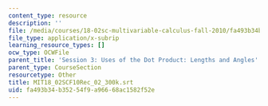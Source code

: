 ```yaml
---
content_type: resource
description: ''
file: /media/courses/18-02sc-multivariable-calculus-fall-2010/fa493b34b35254f9a96668ac1582f52e_MIT18_02SCF10Rec_02_300k.vtt
file_type: application/x-subrip
learning_resource_types: []
ocw_type: OCWFile
parent_title: 'Session 3: Uses of the Dot Product: Lengths and Angles'
parent_type: CourseSection
resourcetype: Other
title: MIT18_02SCF10Rec_02_300k.srt
uid: fa493b34-b352-54f9-a966-68ac1582f52e
---
```

